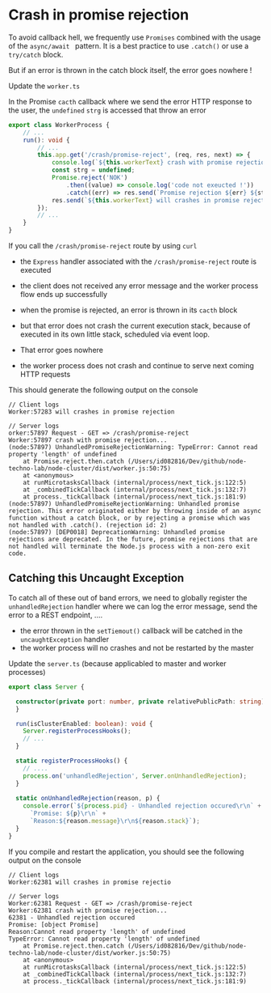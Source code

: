 # Crash in promise rejection

To avoid callback hell, we frequently use `Promises` combined with the usage of the `async/await ` pattern. It is a best practice to use `.catch()` or use a `try/catch` block. 

But if an error is thrown in the catch block itself, the error goes nowhere !

Update the `worker.ts`

In the Promise `cacth` callback where we send the error HTTP response to the user, the  `undefined` `strg` is accessed that throw an error

```typescript
export class WorkerProcess {
    // ...
    run(): void {
        // ...
        this.app.get('/crash/promise-reject', (req, res, next) => {
            console.log(`${this.workerText} crash with promise rejection...`);
            const strg = undefined;
            Promise.reject('NOK')
                .then((value) => console.log('code not exeucted !'))
                .catch((err) => res.send(`Promise rejection ${err} ${strg.length}\n`));
            res.send(`${this.workerText} will crashes in promise rejection\n`);
        });
        // ...
    }
}
```

If you call the `/crash/promise-reject` route by using `curl`

* the `Express` handler associated with the `/crash/promise-reject` route is executed 
* the client does not received any error message and the worker process flow ends up successfully 

* when the promise is rejected, an error is thrown in its `cacth` block
* but that error does not crash the current execution stack, because of executed in its own little stack, scheduled via event loop. 
* That error goes nowhere 
* the worker process does not crash and continue to serve next coming HTTP requests

This should generate the following output on the console

```text
// Client logs
Worker:57283 will crashes in promise rejection

// Server logs
orker:57897 Request - GET => /crash/promise-reject
Worker:57897 crash with promise rejection...
(node:57897) UnhandledPromiseRejectionWarning: TypeError: Cannot read property 'length' of undefined
    at Promise.reject.then.catch (/Users/id082816/Dev/github/node-techno-lab/node-cluster/dist/worker.js:50:75)
    at <anonymous>
    at runMicrotasksCallback (internal/process/next_tick.js:122:5)
    at _combinedTickCallback (internal/process/next_tick.js:132:7)
    at process._tickCallback (internal/process/next_tick.js:181:9)
(node:57897) UnhandledPromiseRejectionWarning: Unhandled promise rejection. This error originated either by throwing inside of an async function without a catch block, or by rejecting a promise which was not handled with .catch(). (rejection id: 2)
(node:57897) [DEP0018] DeprecationWarning: Unhandled promise rejections are deprecated. In the future, promise rejections that are not handled will terminate the Node.js process with a non-zero exit code.
```

## Catching this Uncaught Exception

To catch all of these out of band errors, we need to globally register the `unhandledRejection` handler where we can log the error message, send the error to a REST endpoint, ....

* the error thrown in the `setTiemout()` callback will be catched in the `uncaughtException` handler
* the worker process will no crashes and not be restarted by the master

Update the `server.ts` (because applicabled to master and worker processes)

```typescript
export class Server {

  constructor(private port: number, private relativePublicPath: string) {
  }

  run(isClusterEnabled: boolean): void {
    Server.registerProcessHooks();
    // ...
  }

  static registerProcessHooks() {
    // ....
    process.on('unhandledRejection', Server.onUnhandledRejection);
  }
  
  static onUnhandledRejection(reason, p) {
    console.error(`${process.pid} - Unhandled rejection occured\r\n` +
      `Promise: ${p}\r\n` +
      `Reason:${reason.message}\r\n${reason.stack}`);
  }
}
```

If you compile and restart the application, you should see the following output on the console

```text
// Client logs
Worker:62381 will crashes in promise rejectio

// Server logs
Worker:62381 Request - GET => /crash/promise-reject
Worker:62381 crash with promise rejection...
62381 - Unhandled rejection occured
Promise: [object Promise]
Reason:Cannot read property 'length' of undefined
TypeError: Cannot read property 'length' of undefined
    at Promise.reject.then.catch (/Users/id082816/Dev/github/node-techno-lab/node-cluster/dist/worker.js:50:75)
    at <anonymous>
    at runMicrotasksCallback (internal/process/next_tick.js:122:5)
    at _combinedTickCallback (internal/process/next_tick.js:132:7)
    at process._tickCallback (internal/process/next_tick.js:181:9)

```



